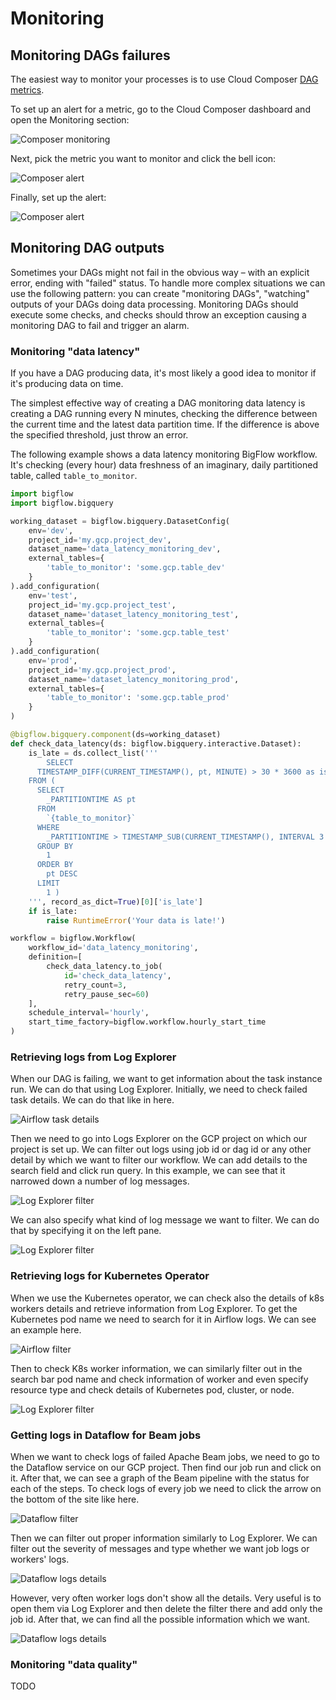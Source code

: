 # Monitoring

## Monitoring DAGs failures

The easiest way to monitor your processes is to use Cloud Composer [DAG metrics](https://cloud.google.com/composer/docs/monitoring-dashboard#dag_runs).

To set up an alert for a metric, go to the Cloud Composer dashboard and open the Monitoring section:

![Composer monitoring](./images/monitoring.png)

Next, pick the metric you want to monitor and click the bell icon:

![Composer alert](./images/moniroting_create_alert.png)

Finally, set up the alert:

![Composer alert](./images/alert_form.png)

## Monitoring DAG outputs

Sometimes your DAGs might not fail in the obvious way – with an explicit error, ending with "failed" status. To handle
more complex situations we can use the following pattern: you can create "monitoring DAGs", "watching" outputs of
your DAGs doing data processing. Monitoring DAGs should execute some checks, and checks should throw an exception
causing a monitoring DAG to fail and trigger an alarm.

### Monitoring "data latency"

If you have a DAG producing data, it's most likely a good idea to monitor if it's producing data on time.

The simplest effective way of creating a DAG monitoring data latency is creating a DAG running every N minutes, checking
the difference between the current time and the latest data partition time. If the difference is above the specified
threshold, just throw an error. 

The following example shows a data latency monitoring BigFlow workflow. It's checking (every hour) data freshness of an 
imaginary, daily partitioned table, called `table_to_monitor`.

```python
import bigflow
import bigflow.bigquery

working_dataset = bigflow.bigquery.DatasetConfig(
    env='dev',
    project_id='my.gcp.project_dev',
    dataset_name='data_latency_monitoring_dev',
    external_tables={
        'table_to_monitor': 'some.gcp.table_dev'
    }
).add_configuration(
    env='test',
    project_id='my.gcp.project_test',
    dataset_name='dataset_latency_monitoring_test',
    external_tables={
        'table_to_monitor': 'some.gcp.table_test'
    }
).add_configuration(
    env='prod',
    project_id='my.gcp.project_prod',
    dataset_name='dataset_latency_monitoring_prod',
    external_tables={
        'table_to_monitor': 'some.gcp.table_prod'
    }
)

@bigflow.bigquery.component(ds=working_dataset)
def check_data_latency(ds: bigflow.bigquery.interactive.Dataset):
    is_late = ds.collect_list('''
        SELECT
      TIMESTAMP_DIFF(CURRENT_TIMESTAMP(), pt, MINUTE) > 30 * 3600 as is_late
    FROM (
      SELECT
        _PARTITIONTIME AS pt
      FROM
        `{table_to_monitor}`
      WHERE
        _PARTITIONTIME > TIMESTAMP_SUB(CURRENT_TIMESTAMP(), INTERVAL 3 DAY)
      GROUP BY
        1
      ORDER BY
        pt DESC
      LIMIT
        1 )
    ''', record_as_dict=True)[0]['is_late']
    if is_late:
        raise RuntimeError('Your data is late!')

workflow = bigflow.Workflow(
    workflow_id='data_latency_monitoring',
    definition=[
        check_data_latency.to_job(
            id='check_data_latency', 
            retry_count=3, 
            retry_pause_sec=60)
    ],
    schedule_interval='hourly',
    start_time_factory=bigflow.workflow.hourly_start_time
)
```

### Retrieving logs from Log Explorer

When our DAG is failing, we want to get information about the task instance run. We can do that using Log Explorer.
Initially, we need to check failed task details. We can do that like in here.

![Airflow task details](./images/failed_job_pick_task_details_airflow.png)

Then we need to go into Logs Explorer on the GCP project on which our project is set up. We can filter out logs using job id
or dag id or any other detail by which we want to filter our workflow. We can add details to the search field and click run query.
In this example, we can see that it narrowed down a number of log messages.

![Log Explorer filter](./images/log_explorer_search_field.png)

We can also specify what kind of log message we want to filter. We can do that by specifying it on the left pane.

![Log Explorer filter](./images/log_explorer_pick_severity.png)

### Retrieving logs for Kubernetes Operator

When we use the Kubernetes operator, we can check also the details of k8s workers details and retrieve information from Log Explorer.
To get the Kubernetes pod name we need to search for it in Airflow logs. We can see an example here.

![Airflow filter](./images/k8s-worker-details-airflow.png)

Then to check K8s worker information, we can similarly filter out in the search bar pod name and check information of worker and 
even specify resource type and check details of Kubernetes pod, cluster, or node.

![Log Explorer filter](./images/k8s_worker_details_log_explorer.png)


### Getting logs in Dataflow for Beam jobs

When we want to check logs of failed Apache Beam jobs, we need to go to the Dataflow service on our GCP project. Then find our job run
and click on it. After that, we can see a graph of the Beam pipeline with the status for each of the steps. To check logs of every job 
we need to click the arrow on the bottom of the site like here.

![Dataflow filter](./images/Beam_select_logs.png)

Then we can filter out proper information similarly to Log Explorer. We can filter out the severity of messages and type
whether we want job logs or workers' logs.

![Dataflow logs details](./images/Beam_filter_logs.png)

However, very often worker logs don't show all the details. Very useful is to open them via Log Explorer and then delete 
the filter there and add only the job id. After that, we can find all the possible information which we want.

![Dataflow logs details](./images/Dataflow_open_in_log_explorer.png)

### Monitoring "data quality"

TODO